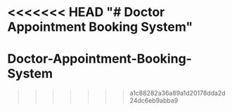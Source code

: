 <<<<<<< HEAD
"# Doctor Appointment Booking System" 
=======
# Doctor-Appointment-Booking-System
>>>>>>> a1c88282a36a89a1d20178dda2d24dc6eb9abba9
